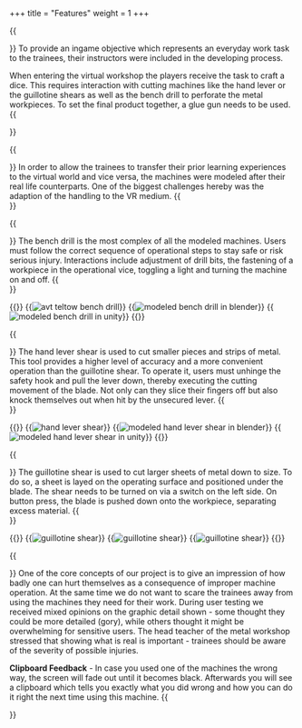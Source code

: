 +++
title = "Features"
weight = 1
+++

{{<section title="Training-related task">}}
To provide an ingame objective which represents an everyday work task to the trainees, their instructors were included in the developing process.

When entering the virtual workshop the players receive the task to craft a dice. This requires interaction with cutting machines like the hand lever or the guillotine shears as well as the bench drill to perforate the metal workpieces. To set the final product together, a glue gun needs to be used. 
{{</section>}}

{{<section title="Interactable realistic machines">}}
In order to allow the trainees to transfer their prior learning experiences to the virtual world and vice versa, the machines were modeled after their real life counterparts.
One of the biggest challenges hereby was the adaption of the handling to the VR medium.
{{</section>}}

{{<section title="Bench Drill">}}
The bench drill is the most complex of all the modeled machines.
Users must follow the correct sequence of operational steps to stay safe or risk serious injury.
Interactions include adjustment of drill bits, the fastening of a workpiece in the operational vice, toggling a light and turning the machine on and off.
{{</section>}}

{{<gallery>}}
	{{<image src="bench_drill_avt.jpg" alt="avt teltow bench drill" caption="1. avt teltow - bench drill - reference">}}
	{{<image src="bench_drill_blender.png" alt="modeled bench drill in blender" caption="2. our modeled bench drill in blender">}}
	{{<image src="bench_drill_unity.png" alt="modeled bench drill in unity" caption="3. our modeled bench drill in unity">}}
{{</gallery>}}

{{<section title="Hand lever shear">}}
The hand lever shear is used to cut smaller pieces and strips of metal.
This tool provides a higher level of accuracy and a more convenient operation than the guillotine shear.
To operate it, users must unhinge the safety hook and pull the lever down, thereby executing the cutting movement of the blade. Not only can they slice their fingers off but also knock themselves out when hit by the unsecured lever.
{{</section>}}

{{<gallery>}}
	{{<image src="hand_lever_shear_bfw.png" alt="hand lever shear" caption="1. bfw - hand lever shear - reference">}}
	{{<image src="hand_lever_shear_blender.png" alt="modeled hand lever shear in blender" caption="2. our modeled hand lever shear in blender">}}
	{{<image src="hand_lever_shear_unity.png" alt="modeled hand lever shear in unity" caption="3. our modeled hand lever shear in unity">}}
{{</gallery>}}

{{<section title="Guillotine shear">}}
The guillotine shear is used to cut larger sheets of metal down to size. To do so, a sheet is layed on the operating surface and positioned under the blade.
The shear needs to be turned on via a switch on the left side. On button press, the blade is pushed down onto the workpiece, separating excess material. 
{{</section>}}

{{<gallery>}}
	{{<image src="guillotine_shear_avt.jpg" alt="guillotine shear" caption="1. avt teltow - guillotine shear - Reference">}}
	{{<image src="guillotine_shear_blender.png" alt="guillotine shear" caption="2. our modeled guillotine shear in blender">}}
	{{<image src="guillotine_shear_unity.png" alt="guillotine shear" caption="3. our modeled guillotine shear in unity">}}
{{</gallery>}}

<!--
{{<section title="Glue Gun">}}
To set up the previously crafted pieces, the glue gun can be used to permanently attach objects. 
Therefore the glue guns trigger has to be pressed while shoving it above the preferred object, which then can be sticked onto another piece.
{{</section>}}
-->

{{<section title="Injury simulation">}}
One of the core concepts of our project is to give an impression of how badly one can hurt themselves as a consequence of improper machine operation.
At the same time we do not want to scare the trainees away from using the machines they need for their work.
During user testing we received mixed opinions on the graphic detail shown - some thought they could be more detailed (gory), while others thought it might be overwhelming for sensitive users.
The head teacher of the metal workshop stressed that showing what is real is important - trainees should be aware of the severity of possible injuries.

**Clipboard Feedback** - In case you used one of the machines the wrong way, the screen will fade out until it becomes black. 
Afterwards you will see a clipboard which tells you exactly what you did wrong and how you can do it right the next time using this machine. 
{{</section>}}